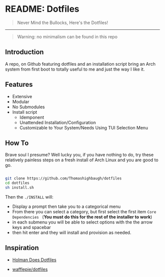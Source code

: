 # README: Dotfiles

> Never Mind the Bullocks, Here's the Dotfiles!

---

> Warning: no minimalism can be found in this repo

## Introduction

A repo, on Github featuring dotfiles and an installation script bring an Arch system from first boot to totally useful to me and just the way I like it.

## Features

- Extensive
- Modular
- No Submodules
- Install script
  - Idemponent
  - Unattended Installation/Configuration
  - Customizable to Your System/Needs Using TUI Selection Menu

## How To

Brave soul I presume? Well lucky you, if you have nothing to do, try these relatively painless steps on a fresh install of Arch Linux and you are good to go.

```bash

git clone https://github.com/Thomashighbaugh/dotfiles
cd dotfiles
sh install.sh
```

Then the `./INSTALL` will:
- Display a prompt then take you to a categorical menu
- From there you can select a category, but first select the first item `Core Dependencies ` (**You must do this for the rest of the installer to work**)
- in each submenu you will be able to select options with the the arrow keys and spacebar
- then hit enter and they will install and provision as needed. 

## Inspiration

- [Holman Does Dotfiles](https://github.com/holman/dotfiles)

- [wafflepie/dotfiles](https://github.com/wafflepie/dotfiles)
